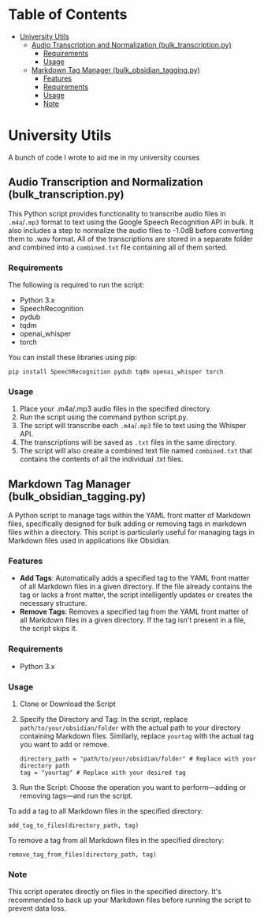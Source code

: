 # Table of Contents

- [University Utils](#university-utils)
  - [Audio Transcription and Normalization (bulk_transcription.py)](#audio-transcription-and-normalization-bulk_transcriptionpy)
    - [Requirements](#requirements)
    - [Usage](#usage)
  - [Markdown Tag Manager (bulk_obsidian_tagging.py)](#markdown-tag-manager-bulk_obsidian_taggingpy)
    - [Features](#features)
    - [Requirements](#requirements-1)
    - [Usage](#usage-1)
    - [Note](#note)


# University Utils
 A bunch of code I wrote to aid me in my university courses

## Audio Transcription and Normalization (bulk_transcription.py)
This Python script provides functionality to transcribe audio files in `.m4a`/`.mp3` format to text using the Google Speech Recognition API in bulk. It also includes a step to normalize the audio files to -1.0dB before converting them to .wav format. All of the transcriptions are stored in a separate folder and combined into a `combined.txt` file containing all of them sorted.

### Requirements
The following is required to run the script:

- Python 3.x
- SpeechRecognition
- pydub
- tqdm
- openai_whisper
- torch

You can install these libraries using pip:

`pip install SpeechRecognition pydub tqdm openai_whisper torch`

### Usage
1. Place your .m4a/.mp3 audio files in the specified directory.
2. Run the script using the command python script.py.
3. The script will transcribe each `.m4a`/`.mp3` file to text using the Whisper API.
4. The transcriptions will be saved as `.txt` files in the same directory.
5. The script will also create a combined text file named `combined.txt` that contains the contents of all the individual .txt files.

## Markdown Tag Manager (bulk_obsidian_tagging.py)

A Python script to manage tags within the YAML front matter of Markdown files, specifically designed for bulk adding or removing tags in markdown files within a directory. This script is particularly useful for managing tags in Markdown files used in applications like Obsidian.

### Features

- **Add Tags**: Automatically adds a specified tag to the YAML front matter of all Markdown files in a given directory. If the file already contains the tag or lacks a front matter, the script intelligently updates or creates the necessary structure.
- **Remove Tags**: Removes a specified tag from the YAML front matter of all Markdown files in a given directory. If the tag isn't present in a file, the script skips it.

### Requirements

- Python 3.x

### Usage

1. Clone or Download the Script

2. Specify the Directory and Tag: In the script, replace `path/to/your/obsidian/folder` with the actual path to your directory containing Markdown files. Similarly, replace `yourtag` with the actual tag you want to add or remove.

   ```
   directory_path = "path/to/your/obsidian/folder" # Replace with your directory path
   tag = "yourtag" # Replace with your desired tag
   ```

 3. Run the Script: Choose the operation you want to perform—adding or removing tags—and run the script.

To add a tag to all Markdown files in the specified directory:

`add_tag_to_files(directory_path, tag)`

To remove a tag from all Markdown files in the specified directory:

`remove_tag_from_files(directory_path, tag)`

### Note
This script operates directly on files in the specified directory. It's recommended to back up your Markdown files before running the script to prevent data loss.

